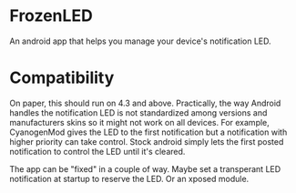 FrozenLED
=========

An android app that helps you manage your device's notification LED.

Compatibility
=============

On paper, this should run on 4.3 and above. Practically, the way Android handles the notification LED is not standardized among versions and manufacturers skins so it might not work on all devices. For example, CyanogenMod gives the LED to the first notification but a notification with higher priority can take control. Stock android simply lets the first posted notification to control the LED until it's cleared.

The app can be "fixed" in a couple of way. Maybe set a transperant LED notification at startup to reserve the LED. Or an xposed module.
